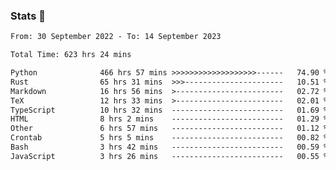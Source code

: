 ### Stats 👋
<!--START_SECTION:waka-->

```txt
From: 30 September 2022 - To: 14 September 2023

Total Time: 623 hrs 24 mins

Python              466 hrs 57 mins >>>>>>>>>>>>>>>>>>>------   74.90 %
Rust                65 hrs 31 mins  >>>----------------------   10.51 %
Markdown            16 hrs 56 mins  >------------------------   02.72 %
TeX                 12 hrs 33 mins  >------------------------   02.01 %
TypeScript          10 hrs 32 mins  -------------------------   01.69 %
HTML                8 hrs 2 mins    -------------------------   01.29 %
Other               6 hrs 57 mins   -------------------------   01.12 %
Crontab             5 hrs 5 mins    -------------------------   00.82 %
Bash                3 hrs 42 mins   -------------------------   00.59 %
JavaScript          3 hrs 26 mins   -------------------------   00.55 %
```

<!--END_SECTION:waka-->

<!--
**buhaytza2005/buhaytza2005** is a ✨ _special_ ✨ repository because its `README.md` (this file) appears on your GitHub profile.

Here are some ideas to get you started:

- 🔭 I’m currently working on ...
- 🌱 I’m currently learning ...
- 👯 I’m looking to collaborate on ...
- 🤔 I’m looking for help with ...
- 💬 Ask me about ...
- 📫 How to reach me: ...
- 😄 Pronouns: ...
- ⚡ Fun fact: ...
-->


